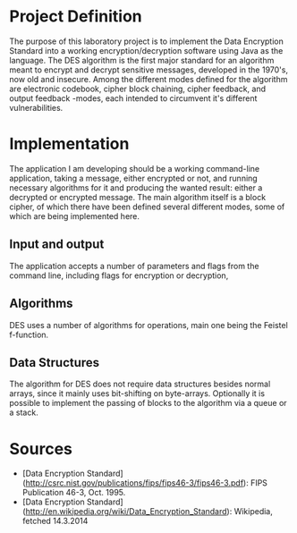 Project Definition
==================
The purpose of this laboratory project is to implement the Data Encryption Standard into a working encryption/decryption software using Java as the language. The DES algorithm is the first major standard for an algorithm meant to encrypt and decrypt sensitive messages, developed in the 1970's, now old and insecure. Among the different modes defined for the algorithm are electronic codebook, cipher block chaining, cipher feedback, and output feedback -modes, each intended to circumvent it's different vulnerabilities.

Implementation
==============
The application I am developing should be a working command-line application, taking a message, either encrypted or not, and running necessary algorithms for it and producing the wanted result: either a decrypted or encrypted message. The main algorithm itself is a block cipher, of which there have been defined several different modes, some of which are being implemented here.

Input and output
----------------
The application accepts a number of parameters and flags from the command line, including flags for encryption or decryption, 

Algorithms
----------
DES uses a number of algorithms for operations, main one being the Feistel f-function. 

Data Structures
---------------
The algorithm for DES does not require data structures besides normal arrays, since it mainly uses bit-shifting on byte-arrays. Optionally it is possible to implement the passing of blocks to the algorithm via a queue or a stack.

Sources
=======
* [Data Encryption Standard] (http://csrc.nist.gov/publications/fips/fips46-3/fips46-3.pdf): FIPS Publication 46-3, Oct. 1995.
* [Data Encryption Standard] (http://en.wikipedia.org/wiki/Data_Encryption_Standard): Wikipedia, fetched 14.3.2014
